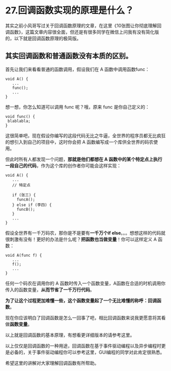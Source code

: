 # 27.回调函数实现的原理是什么？

其实之前小风哥写过关于回调函数原理的文章，在这里《10张图让你彻底理解回调函数》，这篇文章内容很全面，但还是有很多同学在微信上问我有没有简化版的，以下就是回调函数原理的极简版。&#x20;

## 其实回调函数和普通函数没有本质的区别。&#x20;

首先让我们来看看普通的函数调用，假设我们在 A 函数中调用函数func：

```
void A() {
   ...
   func();
   ...
}
```

想一想，你怎么知道可以调用 func 呢？哦，原来 func 是你自己定义的：

```
void func() {
 blablabla;
}
```

这很简单吧，现在假设你编写的这段代码无比之牛逼，全世界的程序员都无比疯狂的想引入到自己的项目中，这时你会把 A 函数编写成一个库供全世界的码农使用。&#x20;

但此时所有人都发现一个问题，**那就是他们都想在 A 函数中的某个特定点上执行一段自己的代码**，作为这个库的创作者你可能会这样实现：

```
void A() {
   ...
   // 特定点
  
   if (张三) {
     funcA();
   } else if (李四) {
     funcB();
   }
   ...
}
```

假设全世界有一千万码农，那你是不是要有**一千万个if else**。。。想想这样的代码就很刺激有没有！更好的办法是什么呢？**把函数也当做变量**！你可以这样定义 A 函数：

```
void A(func f) {
   ...
   f();
   ...
}
```

任何一个码农在调用你的 A 函数时传入一个函数变量，A函数在合适的时机调用你传入的函数变量，**从而节省了一千万行代码**。&#x20;

**为了让这个过程更加难懂一些，这个函数变量起了一个无比难懂的称呼：回调函数**。

现在你应该明白了回调函数是怎么一回事了吧，相比回调函数来说我更愿意将其看做**函数变量**。&#x20;

以上就是回调函数的基本原理，有想看更详细版本的请参考这里。&#x20;

以上仅仅是回调函数的一种用途，回调函数在基于事件驱动编程以及异步编程时更是必备的，关于事件驱动编程你可以参考这里，GUI编程的同学对此肯定很熟悉。&#x20;

希望这里的讲解对大家理解回调函数有所帮助。







